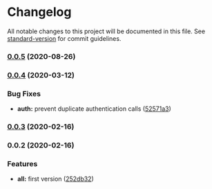 # Changelog

All notable changes to this project will be documented in this file. See [standard-version](https://github.com/conventional-changelog/standard-version) for commit guidelines.

### [0.0.5](https://github.com/andyno/millheat-api/compare/v0.0.4...v0.0.5) (2020-08-26)

### [0.0.4](https://github.com/andyno/millheat-api/compare/v0.0.3...v0.0.4) (2020-03-12)


### Bug Fixes

* **auth:** prevent duplicate authentication calls ([52571a3](https://github.com/andyno/millheat-api/commit/52571a39f1c2e9abd1399ce3a01d7491e4f4a504))

### [0.0.3](https://github.com/andyno/millheat-api/compare/v0.0.2...v0.0.3) (2020-02-16)

### 0.0.2 (2020-02-16)

### Features

- **all:** first version ([252db32](https://github.com/andyno/homebridge-millheat/commit/252db329c13339a82008dfbf907b9379f00a1c92))
